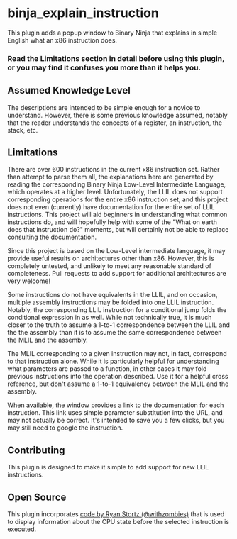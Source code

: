 # binja_explain_instruction
This plugin adds a popup window to Binary Ninja that explains in simple English what an x86 instruction does.

### Read the Limitations section in detail before using this plugin, or you may find it confuses you more than it helps you.

## Assumed Knowledge Level
The descriptions are intended to be simple enough for a novice to understand. However, there is some previous knowledge assumed, notably that the reader understands the concepts of a register, an instruction, the stack, etc.

## Limitations
There are over 600 instructions in the current x86 instruction set. Rather than attempt to parse them all, the explanations here are generated by reading the corresponding Binary Ninja Low-Level Intermediate Language, which operates at a higher level. Unfortunately, the LLIL does not support corresponding operations for the entire x86 instruction set, and this project does not even (currently) have documentation for the entire set of LLIL instructions. This project will aid beginners in understanding what common instructions do, and will hopefully help with some of the "What on earth does that instruction do?" moments, but will certainly not be able to replace consulting the documentation.

Since this project is based on the Low-Level intermediate language, it may provide useful results on architectures other than x86. However, this is completely untested, and unlikely to meet any reasonable standard of completeness. Pull requests to add support for additional architectures are very welcome!

Some instructions do not have equivalents in the LLIL, and on occasion, multiple assembly instructions may be folded into one LLIL instruction. Notably, the corresponding LLIL instruction for a conditional jump folds the conditional expression in as well. While not technically true, it is much closer to the truth to assume a 1-to-1 correspondence between the LLIL and the the assembly than it is to assume the same correspondence between the MLIL and the assembly.

The MLIL corresponding to a given instruction may not, in fact, correspond to that instruction alone. While it is particularly helpful for understanding what parameters are passed to a function, in other cases it may fold previous instructions into the operation described. Use it for a helpful cross reference, but don't assume a 1-to-1 equivalency between the MLIL and the assembly.

When available, the window provides a link to the documentation for each instruction. This link uses simple parameter substitution into the URL, and may not actually be correct. It's intended to save you a few clicks, but you may still need to google the instruction.

## Contributing

This plugin is designed to make it simple to add support for new LLIL instructions.

## Open Source
This plugin incorporates [code by Ryan Stortz (@withzombies)](https://gist.github.com/withzombies/d4f0502754407b22da02664d4eb2fbae) that is used to display information about the CPU state before the selected instruction is executed.
